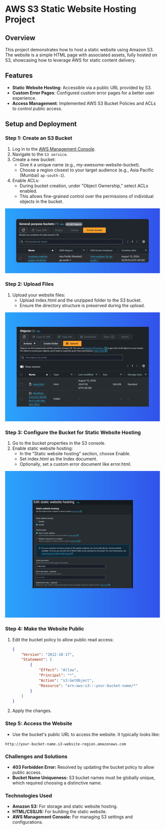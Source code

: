 # AWS S3 Static Website Hosting Project

## Overview
This project demonstrates how to host a static website using Amazon S3. The website is a simple HTML page with associated assets, fully hosted on S3, showcasing how to leverage AWS for static content delivery.

## Features
- **Static Website Hosting**: Accessible via a public URL provided by S3.
- **Custom Error Pages**: Configured custom error pages for a better user experience.
- **Access Management**: Implemented AWS S3 Bucket Policies and ACLs to control public access.


## Setup and Deployment

### Step 1: Create an S3 Bucket
1. Log in to the [AWS Management Console](https://aws.amazon.com/).
2. Navigate to the `S3 service`.
3. Create a new bucket:
   * Give it a unique name (e.g., my-awesome-website-bucket).
   * Choose a region closest to your target audience (e.g., Asia Pacific (Mumbai) `ap-south-1`).
4. Enable ACLs:
   * During bucket creation, under "Object Ownership," select ACLs enabled.
   * This allows fine-grained control over the permissions of individual objects in the bucket.

![Creating an S3 bucket](Documentation/Images/image1.png)

### Step 2: Upload Files

1. Upload your website files:
   * Upload index.html and the unzipped folder to the S3 bucket.
   * Ensure the directory structure is preserved during the upload.



![Upload Website Files to S3](Documentation/Images/image2.png)

### Step 3: Configure the Bucket for Static Website Hosting
1. Go to the bucket properties in the S3 console.
2. Enable static website hosting:
   * In the "Static website hosting" section, choose Enable.
   * Set index.html as the Index document.
   * Optionally, set a custom error document like error.html.

![Static Website Hosting on S3](Documentation/Images/image3.png)

### Step 4: Make the Website Public
1. Edit the bucket policy to allow public read access:
   ```json
   {
       "Version": "2012-10-17",
       "Statement": [
           {
               "Effect": "Allow",
               "Principal": "*",
               "Action": "s3:GetObject",
               "Resource": "arn:aws:s3:::your-bucket-name/*"
           }
       ]
   }
2. Apply the changes.

### Step 5: Access the Website
* Use the bucket's public URL to access the website. It typically looks like:
```
http://your-bucket-name.s3-website-region.amazonaws.com
```
### Challenges and Solutions
* **403 Forbidden Error:** Resolved by updating the bucket policy to allow public access.
* **Bucket Name Uniqueness:** S3 bucket names must be globally unique, which required choosing a distinctive name.

### Technologies Used

* **Amazon S3:** For storage and static website hosting.
* **HTML/CSS/JS:** For building the static website.
* **AWS Management Console:** For managing S3 settings and configurations.
